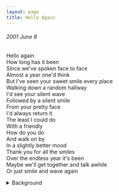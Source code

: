 ```yaml
---
layout: page
title: Hello Again
---
```


###### 2001 June 8<br>
Hello again<br>
How long has it been<br>
Since we've spoken face to face<br>
Almost a year one'd think<br>
But I've seen your sweet smile every place<br>
Walking down a random hallway<br>
I'd see your silent wave<br>
Followed by a silent smile<br>
From your pretty face<br>
I'd always return it<br>
The least I could do<br>
With a friendly<br>
How do you do<br>
And walk on by<br>
In a slightly better mood<br>
Thank you for all the smiles<br>
Over the endless year it's been<br>
Maybe we'll get together and talk awhile<br>
Or just smile and wave again<br>


<details>
  <summary>Background</summary>
Written for a friend's highschool yearbook. We hadn't actually interacted much that year, but were friends regardless.
</details>

